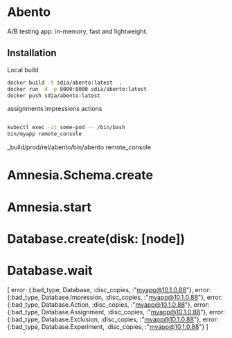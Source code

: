 # Abento

A/B testing app: in-memory, fast and lightweight.


## Installation

Local build


``` bash
docker build -t sdia/abento:latest  .
docker run -d -p 8000:8000 sdia/abento:latest
docker push sdia/abento:latest
```


assignments
impressions
actions



```bash

kubectl exec -it some-pod -- /bin/bash
bin/myapp remote_console
```







_build/prod/rel/abento/bin/abento remote_console

# Amnesia.Schema.create
# Amnesia.start
# Database.create(disk: [node])
# Database.wait

[
  error: {:bad_type, Database, :disc_copies, :"myapp@10.1.0.88"},
  error: {:bad_type, Database.Impression, :disc_copies, :"myapp@10.1.0.88"},
  error: {:bad_type, Database.Action, :disc_copies, :"myapp@10.1.0.88"},
  error: {:bad_type, Database.Assignment, :disc_copies, :"myapp@10.1.0.88"},
  error: {:bad_type, Database.Exclusion, :disc_copies, :"myapp@10.1.0.88"},
  error: {:bad_type, Database.Experiment, :disc_copies, :"myapp@10.1.0.88"}
]
